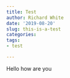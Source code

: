 ```yaml
---
title: Test
author: Richard White
date: '2019-08-20'
slug: this-is-a-test
categories:
tags: 
- test

---
```


Hello how are you